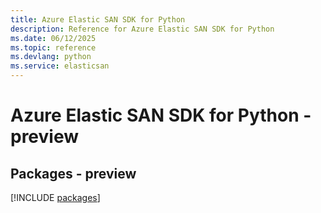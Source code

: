 ```yaml
---
title: Azure Elastic SAN SDK for Python
description: Reference for Azure Elastic SAN SDK for Python
ms.date: 06/12/2025
ms.topic: reference
ms.devlang: python
ms.service: elasticsan
---
```

# Azure Elastic SAN SDK for Python - preview
## Packages - preview
[!INCLUDE [packages](elastic-san-index.md)]